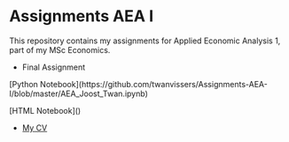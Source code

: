 # Assignments AEA I
This repository contains my assignments for Applied Economic Analysis 1, part of my MSc Economics.


* Final Assignment
<p> [Python Notebook](https://github.com/twanvissers/Assignments-AEA-I/blob/master/AEA_Joost_Twan.ipynb)
<p> [HTML Notebook]()

* [My CV]()
